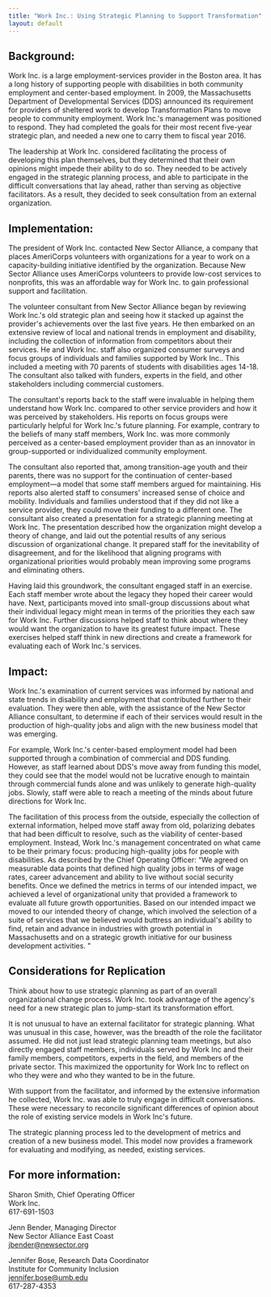 ```yaml
---
title: "Work Inc.: Using Strategic Planning to Support Transformation"
layout: default
---
```


## Background:

Work Inc. is a large employment-services provider in the Boston area. It has a long history of supporting people with disabilities in both community employment and center-based employment. In 2009, the Massachusetts Department of Developmental Services (DDS) announced its requirement for providers of sheltered work to develop Transformation Plans to move people to community employment. Work Inc.'s management was positioned to respond. They had completed the goals for their most recent five-year strategic plan, and needed a new one to carry them to fiscal year 2016. 

The leadership at Work Inc. considered facilitating the process of developing this plan themselves, but they determined that their own opinions might impede their ability to do so. They needed to be actively engaged in the strategic planning process, and able to participate in the difficult conversations that lay ahead, rather than serving as objective facilitators. As a result, they decided to seek consultation from an external organization.

## Implementation:

The president of Work Inc. contacted New Sector Alliance, a company that places AmeriCorps volunteers with organizations for a year to work on a capacity-building initiative identified by the organization. Because New Sector Alliance uses AmeriCorps volunteers to provide low-cost services to nonprofits, this was an affordable way for Work Inc. to gain professional support and facilitation. 

The volunteer consultant from New Sector Alliance began by reviewing Work Inc.'s old strategic plan and seeing how it stacked up against the provider's achievements over the last five years. He then embarked on an extensive review of local and national trends in employment and disability, including the collection of information from competitors about their services. He and Work Inc. staff also organized consumer surveys and focus groups of individuals and families supported by Work Inc.. This included a meeting with 70 parents of students with disabilities ages 14-18. The consultant also talked with funders, experts in the field, and other stakeholders including commercial customers.

The consultant's reports back to the staff were invaluable in helping them understand how Work Inc. compared to other service providers and how it was perceived by stakeholders. His reports on focus groups were particularly helpful for Work Inc.'s future planning. For example, contrary to the beliefs of many staff members, Work Inc. was more commonly perceived as a center-based employment provider than as an innovator in group-supported or individualized community employment. 

The consultant also reported that, among transition-age youth and their parents, there was no support for the continuation of center-based employment—a model that some staff members argued for maintaining. His reports also alerted staff to consumers' increased sense of choice and mobility. Individuals and families understood that if they did not like a service provider, they could move their funding to a different one. 
The consultant also created a presentation for a strategic planning meeting at Work Inc. The presentation described how the organization might develop a theory of change, and laid out the potential results of any serious discussion of organizational change. It prepared staff for the inevitability of disagreement, and for the likelihood that aligning programs with organizational priorities would probably mean improving some programs and eliminating others. 

Having laid this groundwork, the consultant engaged staff in an exercise. Each staff member wrote about the legacy they hoped their career would have. Next, participants moved into small-group discussions about what their individual legacy might mean in terms of the priorities they each saw for Work Inc. Further discussions helped staff to think about where they would want the organization to have its greatest future impact. These exercises helped staff think in new directions and create a framework for evaluating each of Work Inc.'s services. 

## Impact:

Work Inc.'s examination of current services was informed by national and state trends in disability and employment that contributed further to their evaluation. They were then able, with the assistance of the New Sector Alliance consultant, to determine if each of their services would result in the production of high-quality jobs and align with the new business model that was emerging. 

For example, Work Inc.'s center-based employment model had been supported through a combination of commercial and DDS funding. However, as staff learned about DDS's move away from funding this model, they could see that the model would not be lucrative enough to maintain through commercial funds alone and was unlikely to generate high-quality jobs. Slowly, staff were able to reach a meeting of the minds about future directions for Work Inc. 

The facilitation of this process from the outside, especially the collection of external information, helped move staff away from old, polarizing debates that had been difficult to resolve, such as the viability of center-based employment. Instead, Work Inc.'s management concentrated on what came to be their primary focus: producing high-quality jobs for people with disabilities. As described by the Chief Operating Officer: “We agreed on measurable data points that defined high quality jobs in terms of wage rates, career advancement and ability to live without social security benefits.  Once we defined the metrics in terms of our intended impact, we achieved a level of organizational unity that provided a framework to evaluate all future growth opportunities.  Based on our intended impact we moved to our intended theory of change, which involved the selection of a suite of services that we believed would buttress an individual's ability to find, retain and advance in industries with growth potential in Massachusetts and on a strategic growth initiative for our business development activities. "

## Considerations for Replication

Think about how to use strategic planning as part of an overall organizational change process. Work Inc. took advantage of the agency's need for a new strategic plan to jump-start its transformation effort. 

It is not unusual to have an external facilitator for strategic planning. What was unusual in this case, however, was the breadth of the role the facilitator assumed. He did not just lead strategic planning team meetings, but also directly engaged staff members, individuals served by Work Inc and their family members, competitors, experts in the field, and members of the private sector. This maximized the opportunity for Work Inc to reflect on who they were and who they wanted to be in the future. 

With support from the facilitator, and informed by the extensive information he collected, Work Inc. was able to truly engage in difficult conversations. These were necessary to reconcile significant differences of opinion about the role of existing service models in Work Inc's future. 

The strategic planning process led to the development of metrics and creation of a new business model. This model now provides a framework for evaluating and modifying, as needed, existing services. 

## For more information:

Sharon Smith, Chief Operating Officer  
Work Inc.  
617-691-1503

Jenn Bender, Managing Director  
New Sector Alliance East Coast   
jbender@newsector.org 

Jennifer Bose, Research Data Coordinator  
Institute for Community Inclusion  
jennifer.bose@umb.edu  
617-287-4353






